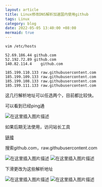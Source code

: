 ```yaml
---
layout: article
title: Linux修改DNS解析加速国内使用github
tags: Linux
category: blog
date: 2022-05-05 13:40:00 +08:00
mermaid: true
---
```


```bash
vim /etc/hosts
```

```
52.69.186.44 github.com
52.192.72.89 github.com
140.82.114.4    github.com
```
```
185.199.110.133 raw.githubusercontent.com
185.199.109.133 raw.githubusercontent.com
185.199.108.133 raw.githubusercontent.com
185.199.111.133 raw.githubusercontent.com
```
这几行解析地址可以任选两个，目前都比较快。

可以看到已经ping通

![在这里插入图片描述](https://img-blog.csdnimg.cn/8242faf39eaf4a4e979fe177678aa98a.png)

如果后期无法使用，访问站长工具

[链接](https://tool.chinaz.com/speedworld/)

搜索github.com，raw.githubusercontent.com

![在这里插入图片描述](https://img-blog.csdnimg.cn/aa5cd6ece0fa43568752bf7ee86ab82f.png)
![在这里插入图片描述](https://img-blog.csdnimg.cn/62fa9de2bbd44cdc8315d28b886fdd4f.png)

下滑更改为这些解析地址

![在这里插入图片描述](https://img-blog.csdnimg.cn/73bd0093917a454d973c93ac1b3d9306.png)
![在这里插入图片描述](https://img-blog.csdnimg.cn/b01f2f4215a747ccbfbaed04ec631e8d.png)

